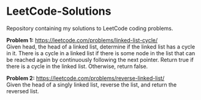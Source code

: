 # LeetCode-Solutions
Repository containing my solutions to LeetCode coding problems.

<b>Problem 1:</b> https://leetcode.com/problems/linked-list-cycle/
<br>Given head, the head of a linked list, determine if the linked list has a cycle in it.
There is a cycle in a linked list if there is some node in the list that can be reached again by continuously following the next pointer. 
Return true if there is a cycle in the linked list. Otherwise, return false.

<b>Problem 2:</b> https://leetcode.com/problems/reverse-linked-list/
<br>Given the head of a singly linked list, reverse the list, and return the reversed list.
